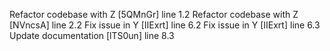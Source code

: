 Refactor codebase with Z [5QMnGr] line 1.2
Refactor codebase with Z [NVncsA] line 2.2
Fix issue in Y [IIExrt] line 6.2
Fix issue in Y [IIExrt] line 6.3
Update documentation [lTS0un] line 8.3
